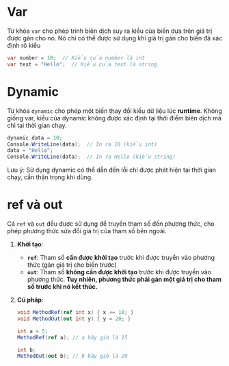 # Var
Từ khóa `var` cho phép trình biên dịch suy ra kiểu của biến dựa trên giá trị được gán cho nó. Nó chỉ có thể được sử dụng khi giá trị gán cho biến đã xác định rõ kiểu
```csharp
var number = 10;  // Kiểu của number là int
var text = "Hello";  // Kiểu của text là string
```
# Dynamic
Từ khóa `dynamic` cho phép một biến thay đổi kiểu dữ liệu lúc **runtime**. Không giống var, kiểu của dynamic không được xác định tại thời điểm biên dịch mà chỉ tại thời gian chạy.
```csharp
dynamic data = 10;
Console.WriteLine(data);  // In ra 10 (kiểu int)
data = "Hello";
Console.WriteLine(data);  // In ra Hello (kiểu string)
```
Lưu ý: Sử dụng dynamic có thể dẫn đến lỗi chỉ được phát hiện tại thời gian chạy, cần thận trọng khi dùng.
# ref và out
Cả `ref` và `out` đều được sử dụng để truyền tham số đến phương thức, cho phép phương thức sửa đổi giá trị của tham số bên ngoài.

1. **Khởi tạo**:
   - **`ref`**: Tham số **cần được khởi tạo** trước khi được truyền vào phương thức (gán giá trị cho biến trước)
   - **`out`**: Tham số **không cần được khởi tạo** trước khi được truyền vào phương thức. **Tuy nhiên, phương thức phải gán một giá trị cho tham số trước khi nó kết thúc.**

2. **Cú pháp**:

   ```csharp
   void MethodRef(ref int x) { x += 10; }
   void MethodOut(out int y) { y = 20; }

   int a = 5;
   MethodRef(ref a); // a bây giờ là 15

   int b;
   MethodOut(out b); // b bây giờ là 20
   ```